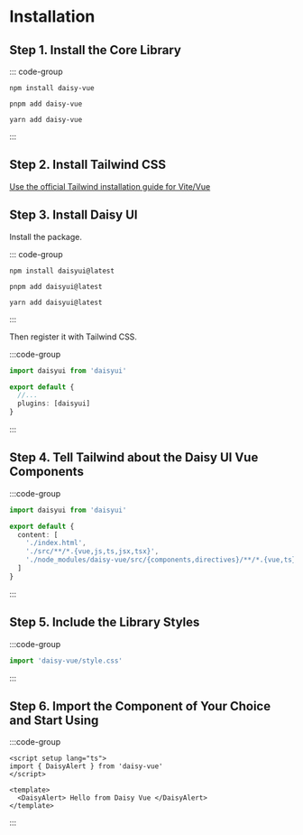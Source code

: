 # Installation

## Step 1. Install the Core Library

::: code-group

```npm bash
npm install daisy-vue
```

```pnpm bash
pnpm add daisy-vue
```

```yarn bash
yarn add daisy-vue
```

:::

## Step 2. Install Tailwind CSS

[Use the official Tailwind installation guide for Vite/Vue](https://tailwindcss.com/docs/guides/vite#vue)

## Step 3. Install Daisy UI

Install the package.

::: code-group

```npm bash
npm install daisyui@latest
```

```pnpm bash
pnpm add daisyui@latest
```

```yarn bash
yarn add daisyui@latest
```

:::

Then register it with Tailwind CSS.

:::code-group

```ts [tailwind.config.ts]
import daisyui from 'daisyui'

export default {
  //...
  plugins: [daisyui]
}
```

:::

## Step 4. Tell Tailwind about the Daisy UI Vue Components

:::code-group

```ts [tailwind.config.ts]
import daisyui from 'daisyui'

export default {
  content: [
    './index.html',
    './src/**/*.{vue,js,ts,jsx,tsx}',
    './node_modules/daisy-vue/src/{components,directives}/**/*.{vue,ts}'
  ]
}
```

:::

## Step 5. Include the Library Styles

:::code-group

```ts [main.ts]
import 'daisy-vue/style.css'
```

:::

## Step 6. Import the Component of Your Choice and Start Using

:::code-group

```vue [App.vue]
<script setup lang="ts">
import { DaisyAlert } from 'daisy-vue'
</script>

<template>
  <DaisyAlert> Hello from Daisy Vue </DaisyAlert>
</template>
```

:::
